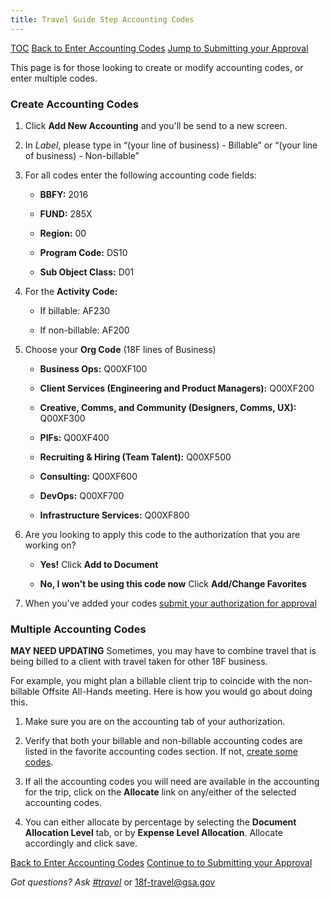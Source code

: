 ```yaml
---
title: Travel Guide Step Accounting Codes
---
```


[TOC](/travel-guide-table-of-contents)
[Back to Enter Accounting Codes](/travel-guide-3-approval/#ii-enter-accounting-codes)
[Jump to Submitting your Approval](/travel-guide-3-approval/#iii-submit-authorization-for-approval)

This page is for those looking to create or modify accounting codes, or enter multiple codes.

### Create Accounting Codes

1. Click **Add New Accounting** and you'll be send to a new screen.

2. In *Label*, please type in “(your line of business) - Billable” or “(your line of business) - Non-billable”

3. For all codes enter the following accounting code fields:

    * **BBFY:** 2016

    * **FUND:** 285X

    * **Region:** 00

    * **Program Code:** DS10

    * **Sub Object Class:** D01

4. For the **Activity Code:**

    * If billable: AF230

    * If non-billable: AF200

5. Choose your **Org Code** (18F lines of Business)
    * **Business Ops:** Q00XF100

    * **Client Services (Engineering and Product Managers):** Q00XF200

    * **Creative, Comms, and Community (Designers, Comms, UX):** Q00XF300

    * **PIFs:** Q00XF400

    * **Recruiting & Hiring (Team Talent):** Q00XF500

    * **Consulting:** Q00XF600

    * **DevOps:** Q00XF700

    * **Infrastructure Services:** Q00XF800

6. Are you looking to apply this code to the authorization that you are working on?
    * **Yes!** Click **Add to Document**

    * **No, I won't be using this code now** Click **Add/Change Favorites**

7. When you've added your codes [submit your authorization for approval](/travel-guide-3-approval/#iii-submit-authorization-for-approval)

### Multiple Accounting Codes
**MAY NEED UPDATING**
Sometimes, you may have to combine travel that is being billed to a client with travel taken for other 18F business.

For example, you might plan a billable client trip to coincide with the non-billable Offsite All-Hands meeting. Here is how you would go about doing this.

1. Make sure you are on the accounting tab of your authorization.

2. Verify that both your billable and non-billable accounting codes are listed in the favorite accounting codes section. If not, [create some codes](#create-accounting-codes).

3. If all the accounting codes you will need are available in the accounting for the trip, click on the **Allocate** link on any/either of the selected accounting codes.

4. You can either allocate by percentage by selecting the **Document Allocation Level** tab, or by **Expense Level Allocation**. Allocate accordingly and click save.

[Back to Enter Accounting Codes](/travel-guide-3-approval/#ii-enter-accounting-codes)
[Continue to to Submitting your Approval](/travel-guide-3-approval/#iii-submit-authorization-for-approval)




*Got questions? Ask [#travel](https://18f.slack.com/messages/travel)* or [18f-travel@gsa.gov](mailto:18f-travel@gsa.gov)
